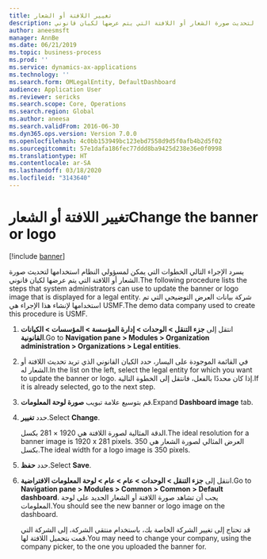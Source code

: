 ```yaml
---
title: تغيير اللافتة أو الشعار
description: يسرد الإجراء التالي الخطوات التي يمكن لمسؤولي النظام استخدامها لتحديث صورة الشعار أو اللافتة التي يتم عرضها لكيان قانوني.
author: aneesmsft
manager: AnnBe
ms.date: 06/21/2019
ms.topic: business-process
ms.prod: ''
ms.service: dynamics-ax-applications
ms.technology: ''
ms.search.form: OMLegalEntity, DefaultDashboard
audience: Application User
ms.reviewer: sericks
ms.search.scope: Core, Operations
ms.search.region: Global
ms.author: aneesa
ms.search.validFrom: 2016-06-30
ms.dyn365.ops.version: Version 7.0.0
ms.openlocfilehash: 4c0bb153949bc123ebd7558d9d5f0afb4b2d5f02
ms.sourcegitcommit: 57e1dafa186fec77ddd8ba9425d238e36e0f0998
ms.translationtype: HT
ms.contentlocale: ar-SA
ms.lasthandoff: 03/18/2020
ms.locfileid: "3143640"
---
```

# <a name="change-the-banner-or-logo"></a><span data-ttu-id="347ac-103">تغيير اللافتة أو الشعار</span><span class="sxs-lookup"><span data-stu-id="347ac-103">Change the banner or logo</span></span>

[!include [banner](../../includes/banner.md)]

<span data-ttu-id="347ac-104">يسرد الإجراء التالي الخطوات التي يمكن لمسؤولي النظام استخدامها لتحديث صورة الشعار أو اللافتة التي يتم عرضها لكيان قانوني.</span><span class="sxs-lookup"><span data-stu-id="347ac-104">The following procedure lists the steps that system administrators can use to update the banner or logo image that is displayed for a legal entity.</span></span> <span data-ttu-id="347ac-105">شركة بيانات العرض التوضيحي التي تم استخدامها لإنشاء هذا الإجراء هي USMF.</span><span class="sxs-lookup"><span data-stu-id="347ac-105">The demo data company used to create this procedure is USMF.</span></span>

1. <span data-ttu-id="347ac-106">انتقل إلى **جزء التنقل > الوحدات > إدارة المؤسسة > المؤسسات > الكيانات القانونية**.</span><span class="sxs-lookup"><span data-stu-id="347ac-106">Go to **Navigation pane > Modules > Organization administration > Organizations > Legal entities**.</span></span>
2. <span data-ttu-id="347ac-107">في القائمة الموجودة على اليسار، حدد الكيان القانوني الذي تريد تحديث اللافتة أو الشعار له.</span><span class="sxs-lookup"><span data-stu-id="347ac-107">In the list on the left, select the legal entity for which you want to update the banner or logo.</span></span> <span data-ttu-id="347ac-108">إذا كان محددًا بالفعل، فانتقل إلى الخطوة التالية.</span><span class="sxs-lookup"><span data-stu-id="347ac-108">If it is already selected, go to the next step.</span></span>
3. <span data-ttu-id="347ac-109">قم بتوسيع علامة تبويب **صورة لوحة المعلومات**.</span><span class="sxs-lookup"><span data-stu-id="347ac-109">Expand **Dashboard image** tab.</span></span>
4. <span data-ttu-id="347ac-110">حدد **تغيير**.</span><span class="sxs-lookup"><span data-stu-id="347ac-110">Select **Change**.</span></span>
    
    <span data-ttu-id="347ac-111">الدقة المثالية لصورة اللافتة هي 1920 × 281 بكسل.</span><span class="sxs-lookup"><span data-stu-id="347ac-111">The ideal resolution for a banner image is 1920 x 281 pixels.</span></span> <span data-ttu-id="347ac-112">العرض المثالي لصورة الشعار هي 350 بكسل.</span><span class="sxs-lookup"><span data-stu-id="347ac-112">The ideal width for a logo image is 350 pixels.</span></span>
    
5. <span data-ttu-id="347ac-113">حدد **حفظ**.</span><span class="sxs-lookup"><span data-stu-id="347ac-113">Select **Save**.</span></span>
6. <span data-ttu-id="347ac-114">انتقل إلى **جزء التنقل > الوحدات > عام > عام > لوحة المعلومات الافتراضية**.</span><span class="sxs-lookup"><span data-stu-id="347ac-114">Go to **Navigation pane > Modules > Common > Common > Default dashboard**.</span></span> <span data-ttu-id="347ac-115">يجب أن تشاهد صورة اللافتة أو الشعار الجديد على لوحة المعلومات.</span><span class="sxs-lookup"><span data-stu-id="347ac-115">You should see the new banner or logo image on the dashboard.</span></span>  
    
    <span data-ttu-id="347ac-116">قد تحتاج إلى تغيير الشركة الخاصة بك، باستخدام منتقي الشركة، إلى الشركة التي قمت بتحميل اللافتة لها.</span><span class="sxs-lookup"><span data-stu-id="347ac-116">You may need to change your company, using the company picker, to the one you uploaded the banner for.</span></span>  

